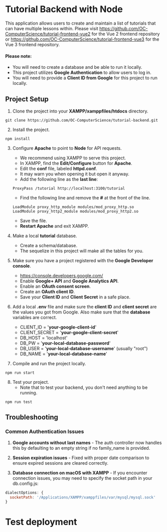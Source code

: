 # Tutorial Backend with Node

This application allows users to create and maintain a list of tutorials that can have multiple lessons within. Please visit https://github.com/OC-ComputerScience/tutorial-frontend-vue2 for the Vue 2 frontend repository or https://github.com/OC-ComputerScience/tutorial-frontend-vue3 for the Vue 3 frontend repository.
 
#### Please note:
- You will need to create a database and be able to run it locally.
- This project utilizes **Google Authentication** to allow users to log in.
- You will need to provide a **Client ID from Google** for this project to run locally.

## Project Setup
1. Clone the project into your **XAMPP/xamppfiles/htdocs** directory.
```
git clone https://github.com/OC-ComputerScience/tutorial-backend.git
```

2. Install the project.
```
npm install
```

3. Configure **Apache** to point to **Node** for API requests.
    - We recommend using XAMPP to serve this project.
    - In XAMPP, find the **Edit/Configure** button for **Apache**.
    - Edit the **conf** file, labeled **httpd.conf**. 
    - It may warn you when opening it but open it anyway.
    - Add the following line as the **last line**:
    
    ```
    ProxyPass /tutorial http://localhost:3100/tutorial 
    ```

    - Find the following line and remove the **#** at the front of the line.
    
    ```
    LoadModule proxy_http_module modules/mod_proxy_http.so
    LoadModule proxy_http2_module modules/mod_proxy_http2.so
    ```
    
    - Save the file.
    - **Restart Apache** and exit XAMPP.

4. Make a local **tutorial** database.
    - Create a schema/database.
    - The sequelize in this project will make all the tables for you.

5. Make sure you have a project registered with the **Google Developer console**.
    - https://console.developers.google.com/
    - Enable **Google+ API** and **Google Analytics API**.
    - Enable an **OAuth consent screen**.
    - Create an **OAuth client ID**.
    - Save your **Client ID** and **Client Secret** in a safe place.

6. Add a local **.env** file and make sure the **client ID** and **client secret** are the values you got from Google. Also make sure that the **database** variables are correct.
    - CLIENT_ID = '**your-google-client-id**'
    - CLIENT_SECRET = '**your-google-client-secret**'
    - DB_HOST = 'localhost'
    - DB_PW = '**your-local-database-password**'
    - DB_USER = '**your-local-database-username**' (usually "root")
    - DB_NAME = '**your-local-database-name**'

7. Compile and run the project locally.
```
npm run start
```

8. Test your project.
    - Note that to test your backend, you don't need anything to be running.
```
npm run test
```

## Troubleshooting

### Common Authentication Issues

1. **Google accounts without last names** - The auth controller now handles this by defaulting to an empty string if no family_name is provided.

2. **Session expiration issues** - Fixed with proper date comparison to ensure expired sessions are cleared correctly.

3. **Database connection on macOS with XAMPP** - If you encounter connection issues, you may need to specify the socket path in your db.config.js:
```javascript
dialectOptions: {
  socketPath: '/Applications/XAMPP/xamppfiles/var/mysql/mysql.sock'
}
```
# Test deployment
